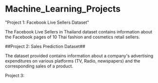# Machine_Learning_Projects
"Project 1: Facebook Live Sellers Dataset"

The Facebook Live Sellers in Thailand dataset contains information about the Facebook pages of 10 Thai fashion and cosmetics retail sellers.

##Project 2: Sales Prediction Dataset##

The dataset provided contains information about a company's advertising expenditures on various platforms (TV, Radio, newspapers) and the corresponding sales of a product.

Project 3: 
